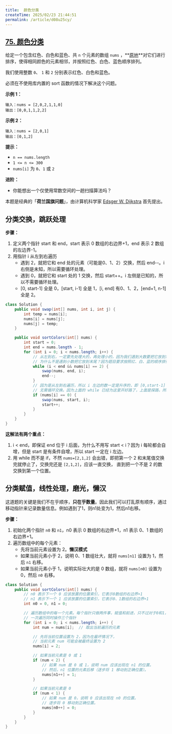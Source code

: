 ```yaml
---
title:  颜色分类
createTime: 2025/02/23 21:44:51
permalink: /article/d08u25cy/
---
```

## [75. 颜色分类](https://leetcode.cn/problems/sort-colors/)

给定一个包含红色、白色和蓝色、共 `n` 个元素的数组 `nums` ，**[原地](https://baike.baidu.com/item/原地算法)**对它们进行排序，使得相同颜色的元素相邻，并按照红色、白色、蓝色顺序排列。

我们使用整数 `0`、 `1` 和 `2` 分别表示红色、白色和蓝色。

必须在不使用库内置的 sort 函数的情况下解决这个问题。

**示例 1：**

```
输入：nums = [2,0,2,1,1,0]
输出：[0,0,1,1,2,2]
```

**示例 2：**

```
输入：nums = [2,0,1]
输出：[0,1,2]
```

**提示：**

- `n == nums.length`
- `1 <= n <= 300`
- `nums[i]` 为 `0`、`1` 或 `2`

**进阶：**

- 你能想出一个仅使用常数空间的一趟扫描算法吗？

本题是经典的「**荷兰国旗问题**」，由计算机科学家 [Edsger W. Dijkstra](https://leetcode.cn/link/?target=https%3A%2F%2Fbaike.baidu.com%2Fitem%2F艾兹格·迪科斯彻) 首先提出。

## 分类交换，跳跃处理

**步骤：**
1. 定义两个指针 start 和 end，start 表示 0 数组的右边界+1，end 表示 2 数组的左边界-1。
2. 用指针 i 从左到右遍历
    - 遇到 2，就把它和 end 处的元素（可能是0、1、2）交换，然后 end--。i 右侧是未知，所以需要循环处理。
    - 遇到 0，就把它和 start 处的 1 交换，然后 start++。i 左侧是已知的，所以不需要循环处理。
    - [0, start-1] 全是 0，[start, i-1] 全是 1，[i, end] 有0、1、2，[end+1, n-1] 全是 2。

```java
class Solution {
    public void swap(int[] nums, int i, int j) {
        int temp = nums[i];
        nums[i] = nums[j];
        nums[j] = temp;
    }

    public void sortColors(int[] nums) {
        int start = 0;
        int end = nums.length - 1;
        for (int i = 0; i < nums.length; i++) {
            // 从左到右，一定要先处理大的，再处理小的，因为我们遇到大数要把它放到末尾，遇到小数不用动。把大数换到末尾有可能换过来一个小数，即大数是自变量。
            // 为什么不是遇到小数把它放到末尾？因为题目要求按照红、白、蓝的顺序排列，这对应升序排列。
            while (i < end && nums[i] == 2) {
                swap(nums, end, i);
                end--;
            }
            // 因为是从左到右遍历，所以 i 左边的数一定是升序的，即 [0,start-1] 全是 0，[start,i-1] 全是 1。所以遇到 0 就把它和 start 处的 1 交换一次即可。
            // 无需循环交换。因为上面的 while 已经为这里开好路了，上面是探路，所以需要循环处理复杂情形。
            if (nums[i] == 0) {
                swap(nums, start, i);
                start++;
            }
        }
    }
}
```

**这解法有两个重点：**
1. i < end，即保证 end 位于 i 后面，为什么不用写 start < i？因为 i 每轮都会自增，但是 start 是有条件自增，所以 start 一定在 i 左边。
2. 用 while 而不是 if，不然 `nums=[2,1,2]` 会出错，即把第一个 2 和末尾值交换完就停止了，交换完还是 `[2,1,2]`，应该一直交换，
直到把一个不是 2 的数交换到第一个位置。

## 分类赋值，线性处理，磨光，懒汉

这道题的关键是我们不在乎顺序，**只在乎数量**。因此我们可以打乱原有顺序，通过移动指针来记录数量信息。例如遇到了1，则n1处变为1，然后n1右移。

**步骤：**
1. 初始化两个指针 `n0` 和 `n1`，n0 表示 0 数组的右边界+1，n1 表示 0、1 数组的右边界+1。
2. 遍历数组中的每个元素：
   - 先将当前元素设置为 2。**懒汉模式**
   - 如果当前元素小于 2，说明 0、1 数组壮大，就将 `nums[n1]` 设置为 1，然后 `n1` 右移。
   - 如果当前元素小于 1，说明实际壮大的是 0 数组，就将 `nums[n0]` 设置为 0，然后 `n0` 右移。

```java
class Solution {
    public void sortColors(int[] nums) {
        // n0 表示下一个 0 应该放置的位置索引，它表示0数组的右边界+1
        // n1 表示下一个 1 应该放置的位置索引，它表示0、1数组的右边界+1
        int n0 = 0, n1 = 0;

        // 遍历数组中的每一个元素。每个指针只做两件事，赋值和前进，只不过对于0和1，这两个操作是有条件执行的，遇到2则是无条件执行。
        // 一次遍历同时操作三个指针
        for (int i = 0; i < nums.length; i++) {
            int num = nums[i];  // 取出当前遍历的元素

            // 先将当前位置设置为 2，因为在最坏情况下，
            // 当前元素 num 可能会被最终设置为 2
            nums[i] = 2;

            // 如果当前元素是 0 或 1
            if (num < 2) {
                // 如果 num 是 0 或 1，说明 num 应该出现在 n1 的位置。
                // 然后，n1 位置的元素后移（逐步将 1 移动到正确位置）。
                nums[n1++] = 1;
            }

            // 如果当前元素是 0
            if (num < 1) {
                // 如果 num 是 0，说明 0 应该出现在 n0 的位置。
                // 逐步将 0 移动到正确位置。
                nums[n0++] = 0;
            }
        }
    }
}
```